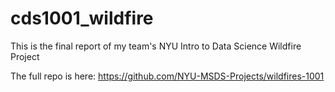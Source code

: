 # cds1001_wildfire
This is the final report of my team's NYU Intro to Data Science Wildfire Project

The full repo is here: https://github.com/NYU-MSDS-Projects/wildfires-1001
